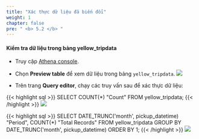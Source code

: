 ```yaml
---
title: "Xác thực dữ liệu đã biến đổi"
weight: 1
chapter: false
pre: " <b> 5.2 </b> "
---
```


#### Kiểm tra dữ liệu trong bảng yellow_tripdata
- Truy cập [Athena console](https://ap-southeast-1.console.aws.amazon.com/athena/home?region=ap-southeast-1#/query-editor/history/1b856f66-eec5-4539-86be-ba904bf9922d).
- Chọn **Preview table** để xem dữ liệu trong bảng `yellow_tripdata`.
![](../../images/5.enriching/9.png)

- Trên trang **Query editor**, chạy các truy vấn sau để xác thực dữ liệu:

{{< highlight sql >}}
SELECT COUNT(*) "Count"
FROM   yellow_tripdata;
{{< /highlight >}}
![](../../images/5.enriching/10.png)

{{< highlight sql >}}
SELECT DATE_TRUNC('month', pickup_datetime) "Period", 
       COUNT(*) "Total Records"
FROM   yellow_tripdata
GROUP BY DATE_TRUNC('month', pickup_datetime)
ORDER BY 1;
{{< /highlight >}}
![](../../images/5.enriching/11.png)
